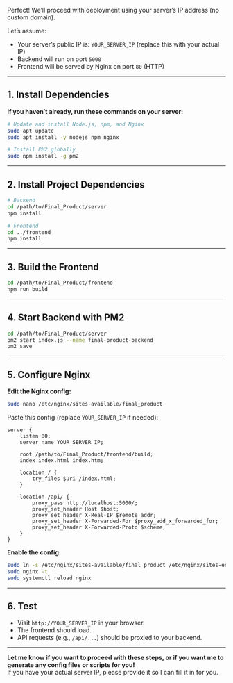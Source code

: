 Perfect! We’ll proceed with deployment using your server’s IP address (no custom domain).

Let’s assume:
- Your server’s public IP is: `YOUR_SERVER_IP` (replace this with your actual IP)
- Backend will run on port `5000`
- Frontend will be served by Nginx on port `80` (HTTP)

---

## 1. Install Dependencies

**If you haven’t already, run these commands on your server:**

```sh
# Update and install Node.js, npm, and Nginx
sudo apt update
sudo apt install -y nodejs npm nginx

# Install PM2 globally
sudo npm install -g pm2
```

---

## 2. Install Project Dependencies

```sh
# Backend
cd /path/to/Final_Product/server
npm install

# Frontend
cd ../frontend
npm install
```

---

## 3. Build the Frontend

```sh
cd /path/to/Final_Product/frontend
npm run build
```

---

## 4. Start Backend with PM2

```sh
cd /path/to/Final_Product/server
pm2 start index.js --name final-product-backend
pm2 save
```

---

## 5. Configure Nginx

**Edit the Nginx config:**

```sh
sudo nano /etc/nginx/sites-available/final_product
```

Paste this config (replace `YOUR_SERVER_IP` if needed):

```nginx
server {
    listen 80;
    server_name YOUR_SERVER_IP;

    root /path/to/Final_Product/frontend/build;
    index index.html index.htm;

    location / {
        try_files $uri /index.html;
    }

    location /api/ {
        proxy_pass http://localhost:5000/;
        proxy_set_header Host $host;
        proxy_set_header X-Real-IP $remote_addr;
        proxy_set_header X-Forwarded-For $proxy_add_x_forwarded_for;
        proxy_set_header X-Forwarded-Proto $scheme;
    }
}
```

**Enable the config:**

```sh
sudo ln -s /etc/nginx/sites-available/final_product /etc/nginx/sites-enabled/
sudo nginx -t
sudo systemctl reload nginx
```

---

## 6. Test

- Visit `http://YOUR_SERVER_IP` in your browser.
- The frontend should load.
- API requests (e.g., `/api/...`) should be proxied to your backend.

---

**Let me know if you want to proceed with these steps, or if you want me to generate any config files or scripts for you!**  
If you have your actual server IP, please provide it so I can fill it in for you.
